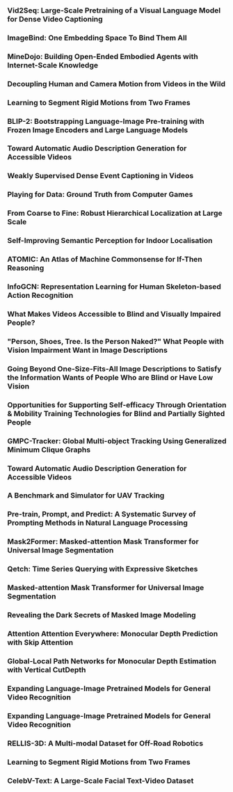 ### Vid2Seq: Large-Scale Pretraining of a Visual Language Model for Dense Video Captioning
### ImageBind: One Embedding Space To Bind Them All
### MineDojo: Building Open-Ended Embodied Agents with Internet-Scale Knowledge
### Decoupling Human and Camera Motion from Videos in the Wild
### Learning to Segment Rigid Motions from Two Frames
### BLIP-2: Bootstrapping Language-Image Pre-training with Frozen Image Encoders and Large Language Models
### Toward Automatic Audio Description Generation for Accessible Videos
### Weakly Supervised Dense Event Captioning in Videos
### Playing for Data: Ground Truth from Computer Games
### From Coarse to Fine: Robust Hierarchical Localization at Large Scale
### Self-Improving Semantic Perception for Indoor Localisation
### ATOMIC: An Atlas of Machine Commonsense for If-Then Reasoning
### InfoGCN: Representation Learning for Human Skeleton-based Action Recognition
### What Makes Videos Accessible to Blind and Visually Impaired People?
### "Person, Shoes, Tree. Is the Person Naked?" What People with Vision Impairment Want in Image Descriptions
### Going Beyond One-Size-Fits-All Image Descriptions to Satisfy the Information Wants of People Who are Blind or Have Low Vision
### Opportunities for Supporting Self-efficacy Through Orientation & Mobility Training Technologies for Blind and Partially Sighted People
### GMPC-Tracker: Global Multi-object Tracking Using Generalized Minimum Clique Graphs
### Toward Automatic Audio Description Generation for Accessible Videos
### A Benchmark and Simulator for UAV Tracking
### Pre-train, Prompt, and Predict: A Systematic Survey of Prompting Methods in Natural Language Processing
### Mask2Former: Masked-attention Mask Transformer for Universal Image Segmentation
### Qetch: Time Series Querying with Expressive Sketches
### Masked-attention Mask Transformer for Universal Image Segmentation
### Revealing the Dark Secrets of Masked Image Modeling
### Attention Attention Everywhere: Monocular Depth Prediction with Skip Attention
### Global-Local Path Networks for Monocular Depth Estimation with Vertical CutDepth
### Expanding Language-Image Pretrained Models for General Video Recognition
### Expanding Language-Image Pretrained Models for General Video Recognition
### RELLIS-3D: A Multi-modal Dataset for Off-Road Robotics
### Learning to Segment Rigid Motions from Two Frames
### CelebV-Text: A Large-Scale Facial Text-Video Dataset
